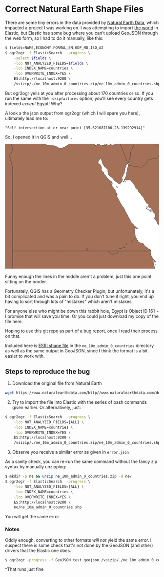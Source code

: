 # Correct Natural Earth Shape Files

There are some tiny errors in the data provided by [Natural Earth
Data](https://www.naturalearthdata.com/), which impacted a project I was
working on. I was attempting to import [the
world](https://www.naturalearthdata.com/downloads/10m-cultural-vectors/)
in Elastic, but Elastic has some bug where you can't upload GeoJSON
through the web form, so I had to do it manually, like this:

```bash
$ fields=NAME,ECONOMY,FORMAL_EN,GDP_MD,ISO_A2
$ ogr2ogr -f ElasticSearch  -progress \
    -select $fields \
    -lco NOT_ANALYZED_FIELDS=$fields \
    -lco INDEX_NAME=countries \
    -lco OVERWRITE_INDEX=YES \
    ES:http://localhost:9200 \
    /vsizip/./ne_10m_admin_0_countries.zip/ne_10m_admin_0_countries.shp
```

But ogr2ogr yells at you after processing about 170 countries or so. If
you run the same with the `-skipfailures` option, you'll see every
country gets indexed *except* Egypt! Why?

A look a the json output from ogr2ogr (which I will spare you here),
ultimately lead me to:

```code
"Self-intersection at or near point [35.621087106,23.139292914]"
```

So, I opened it in QGIS and well...

![img](./oops.png)

Funny enough the lines in the middle aren't a problem, just this
one point sitting on the border.

Fortunately, QGIS has a Geometry Checker Plugin, but unfortunately, it's
a bit complicated and was a pain to do. If you don't tune it right, you
end up having to sort through lots of "mistakes" which aren't mistakes.

For anyone else who might be down this rabbit hole, Egypt is Object ID
161--I promise that will save you time. Or you could just download my
copy of the file here.

Hoping to use this git repo as part of a bug report, once I read their
process on that.

Included here is [ESRI shape
file](https://www.loc.gov/preservation/digital/formats/fdd/fdd000280.shtml)
in the `ne_10m_admin_0_countries` directory as well as the same output
in GeoJSON, since I think the format is a bit easier to work with.


## Steps to reproduce the bug

1. Download the original file from Natural Earth

```bash
wget https://www.naturalearthdata.com/http//www.naturalearthdata.com/download/10m/cultural/ne_10m_admin_0_countries.zip
```

2. Try to import the file into Elastic with the series of bash
   commands given earlier. Or alternatively, just:

```bash
$ ogr2ogr -f ElasticSearch  -progress \
    -lco NOT_ANALYZED_FIELDS={ALL} \
    -lco INDEX_NAME=countries \
    -lco OVERWRITE_INDEX=YES \
    ES:http://localhost:9200 \
    /vsizip/./ne_10m_admin_0_countries.zip/ne_10m_admin_0_countries.shp
```

3. Observe you receive a similar error as given in `error.json`

As a sanity check, you can re-run the same command without the fancy zip
syntax by manually unzipping:

```bash
$ mkdir -p ne && unzip ne_10m_admin_0_countries.zip -d ne/
$ ogr2ogr -f ElasticSearch  -progress \
    -lco NOT_ANALYZED_FIELDS={ALL} \
    -lco INDEX_NAME=countries \
    -lco OVERWRITE_INDEX=YES \
    ES:http://localhost:9200 \
    ne/ne_10m_admin_0_countries.shp
```

You will get the same error

### Notes

Oddly enough, converting to other formats *will not* yield the same
error. I suspect there is some check that's not done by the GeoJSON
(and other) drivers that the Elastic one does.


``` bash
$ ogr2ogr -progress -f GeoJSON test.geojson /vsizip/./ne_10m_admin_0_countries.zip/ne_10m_admin_0_countries.shp
```

^That runs just fine
